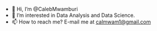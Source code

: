 - 👋 Hi, I’m @CalebMwamburi
- 👀 I’m interested in Data Analysis and Data Science.
- 📫 How to reach me? E-mail me at calmwam1@gmail.com

<!---
CalebMwamburi/CalebMwamburi is a ✨ special ✨ repository because its `README.md` (this file) appears on your GitHub profile.
You can click the Preview link to take a look at your changes.
--->
